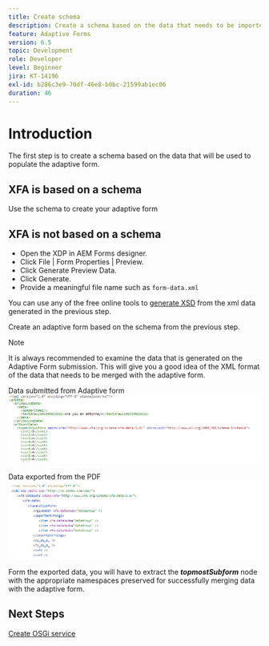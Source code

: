 ```yaml
---
title: Create schema
description: Create a schema based on the data that needs to be imported into the adaptive form
feature: Adaptive Forms
version: 6.5
topic: Development
role: Developer
level: Beginner
jira: KT-14196
exl-id: b286c3e9-70df-46e8-b0bc-21599ab1ec06
duration: 46
---
```

# Introduction

The first step is to create a schema based on the data that will be used to populate the adaptive form. 

## XFA is based on a schema
 
Use the schema to create your adaptive form

## XFA is not based on a schema

* Open the XDP in AEM Forms designer. 
* Click File | Form Properties | Preview.
* Click Generate Preview Data.
* Click Generate.
* Provide a meaningful file name such as `form-data.xml`

You can use any of the free online tools to [generate XSD](https://www.freeformatter.com/xsd-generator.html) from the xml data generated in the previous step.

Create an adaptive form based on the schema from the previous step.

>[!NOTE]
>It is always recommended to examine the data that is generated on the Adaptive Form submission. This will give you a good idea of the XML format of the data that needs to be merged with the adaptive form.

Data submitted from Adaptive form
![submitted-data](./assets/af-submitted-data.png)

Data exported from the PDF
![exported-data](./assets/exported-data.png)

Form the exported data, you will have to extract the **_topmostSubform_** node with the appropriate namespaces preserved for successfully merging data with the adaptive form.

## Next Steps

[Create OSGi service](./create-osgi-service.md)
